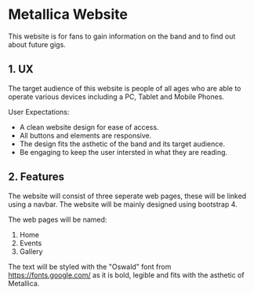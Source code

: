 # Metallica Website

This website is for fans to gain information on the band and to find out about future gigs.

## 1. UX

The target audience of this website is people of all ages who are able to operate various devices including a PC, Tablet and Mobile Phones.

User Expectations:
* A clean website design for ease of access.
* All buttons and elements are responsive.
* The design fits the asthetic of the band and its target audience.
* Be engaging to keep the user intersted in what they are reading.

## 2. Features

The website will consist of three seperate web pages, these will be linked using a navbar. The website will be mainly designed using bootstrap 4.

The web pages will be named:

1. Home
2. Events
3. Gallery

The text will be styled with the "Oswald" font from https://fonts.google.com/ as it is bold, legible and fits with the asthetic of Metallica.